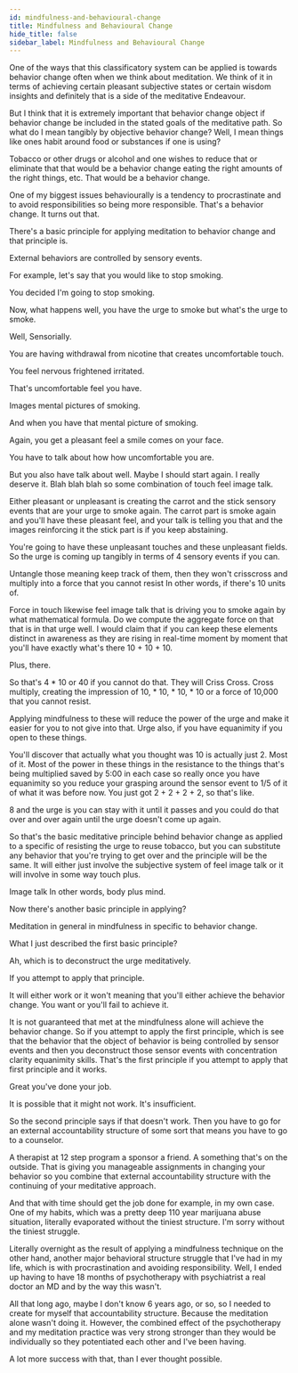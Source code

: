 ```yaml
---
id: mindfulness-and-behavioural-change
title: Mindfulness and Behavioural Change
hide_title: false
sidebar_label: Mindfulness and Behavioural Change
---
```



One of the ways that this classificatory system can be applied is towards behavior change often when we think about meditation. We think of it in terms of achieving certain pleasant subjective states or certain wisdom insights and definitely that is a side of the meditative Endeavour.

But I think that it is extremely important that behavior change object if behavior change be included in the stated goals of the meditative path. So what do I mean tangibly by objective behavior change? Well, I mean things like ones habit around food or substances if one is using?

Tobacco or other drugs or alcohol and one wishes to reduce that or eliminate that that would be a behavior change eating the right amounts of the right things, etc. That would be a behavior change.

One of my biggest issues behaviourally is a tendency to procrastinate and to avoid responsibilities so being more responsible. That's a behavior change. It turns out that.

There's a basic principle for applying meditation to behavior change and that principle is.

External behaviors are controlled by sensory events.

For example, let's say that you would like to stop smoking.

You decided I'm going to stop smoking.

Now, what happens well, you have the urge to smoke but what's the urge to smoke.

Well, Sensorially.

You are having withdrawal from nicotine that creates uncomfortable touch.

You feel nervous frightened irritated.

That's uncomfortable feel you have.

Images mental pictures of smoking.

And when you have that mental picture of smoking.

Again, you get a pleasant feel a smile comes on your face.

You have to talk about how how uncomfortable you are.

But you also have talk about well. Maybe I should start again. I really deserve it. Blah blah blah so some combination of touch feel image talk.

Either pleasant or unpleasant is creating the carrot and the stick sensory events that are your urge to smoke again. The carrot part is smoke again and you'll have these pleasant feel, and your talk is telling you that and the images reinforcing it the stick part is if you keep abstaining.

You're going to have these unpleasant touches and these unpleasant fields. So the urge is coming up tangibly in terms of 4 sensory events if you can.

Untangle those meaning keep track of them, then they won't crisscross and multiply into a force that you cannot resist In other words, if there's 10 units of.

Force in touch likewise feel image talk that is driving you to smoke again by what mathematical formula. Do we compute the aggregate force on that that is in that urge well. I would claim that if you can keep these elements distinct in awareness as they are rising in real-time moment by moment that you'll have exactly what's there 10 + 10 + 10.

Plus, there.

So that's 4 * 10 or 40 if you cannot do that. They will Criss Cross. Cross multiply, creating the impression of 10, * 10, * 10, * 10 or a force of 10,000 that you cannot resist.

Applying mindfulness to these will reduce the power of the urge and make it easier for you to not give into that. Urge also, if you have equanimity if you open to these things.

You'll discover that actually what you thought was 10 is actually just 2. Most of it. Most of the power in these things in the resistance to the things that's being multiplied saved by 5:00 in each case so really once you have equanimity so you reduce your grasping around the sensor event to 1/5 of it of what it was before now. You just got 2 + 2 + 2 + 2, so that's like.

8 and the urge is you can stay with it until it passes and you could do that over and over again until the urge doesn't come up again.

So that's the basic meditative principle behind behavior change as applied to a specific of resisting the urge to reuse tobacco, but you can substitute any behavior that you're trying to get over and the principle will be the same. It will either just involve the subjective system of feel image talk or it will involve in some way touch plus.

Image talk In other words, body plus mind.

Now there's another basic principle in applying?

Meditation in general in mindfulness in specific to behavior change.

What I just described the first basic principle?

Ah, which is to deconstruct the urge meditatively.

If you attempt to apply that principle.

It will either work or it won't meaning that you'll either achieve the behavior change. You want or you'll fail to achieve it.

It is not guaranteed that met at the mindfulness alone will achieve the behavior change. So if you attempt to apply the first principle, which is see that the behavior that the object of behavior is being controlled by sensor events and then you deconstruct those sensor events with concentration clarity equanimity skills. That's the first principle if you attempt to apply that first principle and it works.

Great you've done your job.

It is possible that it might not work. It's insufficient.

So the second principle says if that doesn't work. Then you have to go for an external accountability structure of some sort that means you have to go to a counselor.

A therapist at 12 step program a sponsor a friend. A something that's on the outside. That is giving you manageable assignments in changing your behavior so you combine that external accountability structure with the continuing of your meditative approach.

And that with time should get the job done for example, in my own case. One of my habits, which was a pretty deep 110 year marijuana abuse situation, literally evaporated without the tiniest structure. I'm sorry without the tiniest struggle.

Literally overnight as the result of applying a mindfulness technique on the other hand, another major behavioral structure struggle that I've had in my life, which is with procrastination and avoiding responsibility. Well, I ended up having to have 18 months of psychotherapy with psychiatrist a real doctor an MD and by the way this wasn't.

All that long ago, maybe I don't know 6 years ago, or so, so I needed to create for myself that accountability structure. Because the meditation alone wasn't doing it. However, the combined effect of the psychotherapy and my meditation practice was very strong stronger than they would be individually so they potentiated each other and I've been having.

A lot more success with that, than I ever thought possible.

